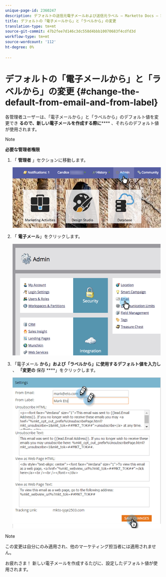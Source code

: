 ```yaml
---
unique-page-id: 2360247
description: デフォルトの送信元電子メールおよび送信元ラベル — Marketto Docs — 製品ドキュメントの変更
title: デフォルトの「電子メールから」と「ラベルから」の変更
translation-type: tm+mt
source-git-commit: 47b2fee7d146c3dc558d4bbb10070683f4cdfd3d
workflow-type: tm+mt
source-wordcount: '112'
ht-degree: 0%

---
```



# デフォルトの「電子メールから」と「ラベルから」の変更 {#change-the-default-from-email-and-from-label}

各管理者ユーザーは、「電子メールから」と「ラベルから」のデフォルト値を変更でき **るので、新しい電子メールを作成する際に****** 、それらのデフォルト値が使用されます。

>[!NOTE]
>
>**必要な管理者権限**

1. 「 **管理者** 」セクションに移動します。

   ![](assets/adminhand.png)

1. 「 **電子メール**」をクリックします。

   ![](assets/image2014-9-18-16-3a27-3a19.png)

1. 「電子メール **から」および「ラベルから」に使用するデフォルト値を入力し** 、 **「変更の** 保存 ****」をクリックします。

   ![](assets/change-default-hands.png)

>[!NOTE]
>
>この変更は自分にのみ適用され、他のマーケティング担当者には適用されません。

お疲れさま！ 新しい電子メールを作成するたびに、設定したデフォルト値が使用されます。